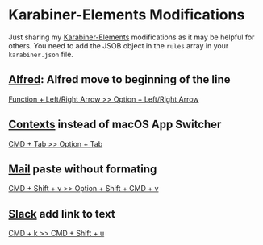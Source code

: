 # Karabiner-Elements Modifications

Just sharing my [Karabiner-Elements](https://github.com/pqrs-org/Karabiner-Elements) modifications as it may be helpful for others. You need to add the JSOB object in the `rules` array in your `karabiner.json` file.

## [Alfred](https://www.alfredapp.com/): Alfred move to beginning of the line

[Function + Left/Right Arrow >> Option + Left/Right Arrow](modifications/alfred.json)

## [Contexts](https://contexts.co) instead of macOS App Switcher

[CMD + Tab >> Option + Tab](modifications/contexts.json)

## [Mail](https://support.apple.com/en-ca/guide/mail/welcome/mac) paste without formating

[CMD + Shift + v >> Option + Shift + CMD + v](modifications/mail.json)

## [Slack](https://slack.com/) add link to text

[CMD + k >> CMD + Shift + u](modifications/slack.json)
